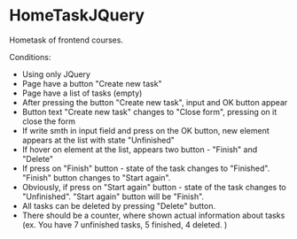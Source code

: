 # HomeTaskJQuery

Hometask of frontend courses.

Conditions:

* Using only JQuery
* Page have a button "Create new task"
* Page have a list of tasks (empty)
* After pressing the button "Create new task", input and OK button appear
* Button text "Create new task" changes to "Close form", pressing on it close the form
* If write smth in input field and press on the OK button, new element appears at the list with state "Unfinished"
* If hover on element at the list, appears two button - "Finish" and "Delete"
* If press on "Finish" button - state of the task changes to "Finished". "Finish" button changes to "Start again".
* Obviously, if press on "Start again" button - state of the task changes to "Unfinished". "Start again" button will be "Finish".
* All tasks can be deleted by pressing "Delete" button.
* There should be a counter, where shown actual information about tasks (ex. You have 7 unfinished tasks, 5 finished, 4 deleted. )
